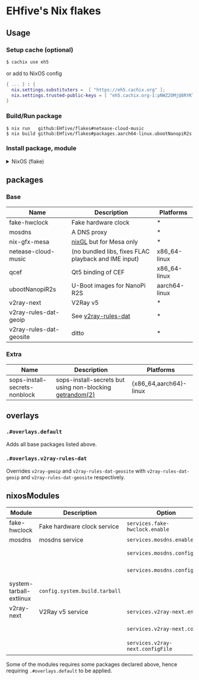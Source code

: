 # EHfive's Nix flakes

## Usage

### Setup cache (optional)

```bash
$ cachix use eh5
```

or add to NixOS config

```nix
{ ... } : {
  nix.settings.substituters =  [ "https://eh5.cachix.org" ];
  nix.settings.trusted-public-keys = [ "eh5.cachix.org-1:pNWZ2OMjQ8RYKTbMsiU/AjztyyC8SwvxKOf6teMScKQ=" ];
}
```

### Build/Run package

```
$ nix run   github:EHfive/flakes#netease-cloud-music
$ nix build github:EHfive/flakes#packages.aarch64-linux.ubootNanopiR2s
```

### Install package, module

<details>
<summary>NixOS (flake)</summary>

```nix
# flake.nix
{
  inputs.eh5 = {
    url = "github:EHfive/flakes";
    inputs.nixpkgs.follows = "nixpkgs";
  };

  outputs = { self, nixpkgs, eh5 }: {
    nixosConfigurations.your-machine = nixpkgs.lib.nixosSystem rec {
      # system = ...
      modules = [
        # ...
        #eh5.nixosModules.mosdns,
        #eh5.nixosModules.v2ray-next,
        { pkgs, ... }: {
          nixpkgs.overlays = [
            # ...
            eh5.overlays.default
            #eh5.overlays.v2ray-rules-dat
          ];

          environment.systemPackages = [
            pkgs.netease-cloud-music # via overlay
            # or specify the package directly
            #eh5.packages.${system}.netease-cloud-music
          ];
        }
      ];
    };
  };
}
```

All packages in this repo are also re-exported into [github:nixos-cn/flakes](https://github.com/nixos-cn/flakes), you can install from it in same fashion as above.

```
$ nix run github:nixos-cn/flakes#re-export.netease-cloud-music
$ # or in full path
$ nix run github:nixos-cn/flakes#legacyPackages.x86_64-linux.re-export.netease-cloud-music
```

</details>

## packages

### Base

| Name                          | Description                                                                                           | Platforms              |
| ----------------------------- | ----------------------------------------------------------------------------------------------------- | ---------------------- |
| fake-hwclock                  | Fake hardware clock                                                                                   | \*                     |
| mosdns                        | A DNS proxy                                                                                           | \*                     |
| nix-gfx-mesa                  | [nixGL](https://github.com/guibou/nixGL) but for Mesa only                                            | \*                     |
| netease-cloud-music           | (no bundled libs, fixes FLAC playback and IME input)                                                  | x86_64-linux           |
| qcef                          | Qt5 binding of CEF                                                                                    | x86_64-linux           |
| ubootNanopiR2s                | U-Boot images for NanoPi R2S                                                                          | aarch64-linux          |
| v2ray-next                    | V2Ray v5                                                                                              | \*                     |
| v2ray-rules-dat-geoip         | See [v2ray-rules-dat](https://github.com/Loyalsoldier/v2ray-rules-dat)                                | \*                     |
| v2ray-rules-dat-geosite       | ditto                                                                                                 | \*                     |

### Extra

| Name                          | Description                                                                                           | Platforms              |
| ----------------------------- | ----------------------------------------------------------------------------------------------------- | ---------------------- |
| sops-install-secrets-nonblock | sops-install-secrets but using non-blocking [getrandom(2)](https://man.archlinux.org/man/getrandom.2) | {x86_64,aarch64}-linux |

## overlays

### `.#overlays.default`

Adds all base packages listed above.

### `.#overlays.v2ray-rules-dat`

Overrides `v2ray-geoip` and `v2ray-rules-dat-geosite` with `v2ray-rules-dat-geoip` and `v2ray-rules-dat-geosite` respectively.

## nixosModules

| Module                  | Description                   | Option                           | Type           |
| ----------------------- | ----------------------------- | -------------------------------- | -------------- |
| fake-hwclock            | Fake hardware clock service   | `services.fake-hwclock.enable`   | boolean        |
| mosdns                  | mosdns service                | `services.mosdns.enable`         | boolean        |
|                         |                               | `services.mosdns.config`         | YAML value     |
|                         |                               | `services.mosdns.configFile`     | string \| null |
| system-tarball-extlinux | `config.system.build.tarball` |                                  |                |
| v2ray-next              | V2Ray v5 service              | `services.v2ray-next.enable`     | boolean        |
|                         |                               | `services.v2ray-next.config`     | JSON value     |
|                         |                               | `services.v2ray-next.configFile` | string \| null |

Some of the modules requires some packages declared above, hence requiring `.#overlays.default` to be applied.
